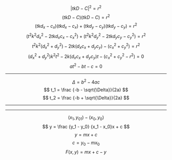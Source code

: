 $$
|tkD - C|^2 = r^2
$$
$$
(tkD - C)(tkD - C) = r^2
$$
$$
(tkd_x - c_x)(tkd_x - c_x) + (tkd_y - c_y)(tkd_y - c_y) = r^2
$$
$$
(t^2k^2d_x^2 -2tkd_xc_x - c_x^2) + (t^2k^2d_y^2 -2tkd_yc_y - c_y^2) = r^2
$$
$$
t^2k^2(d_x^2 + d_y^2) - 2tk(d_xc_x + d_yc_y) - (c_x^2 + c_y^2) = r^2
$$
$$
(d_x^2 + d_y^2)k^2t^2 - 2k(d_xc_x + d_yc_y)t - (c_x^2 + c_y^2 - r^2) = 0
$$
$$
at^2 - bt - c = 0
$$
___
$$
\Delta = b^2 - 4ac
$$
$$
t_1 = \frac {-b - \sqrt{\Delta}}{2a}
$$
$$
t_2 = \frac {-b + \sqrt{\Delta}}{2a}
$$
___
___
$$
(x_1, y_01) - (x_0, y_0)
$$
$$
y = \frac {y_1 - y_0} {x_1 - x_0}x + c
$$
$$
y = mx + c
$$
$$
c = y_0 - mx_0
$$
$$
F(x, y) = mx + c - y
$$
